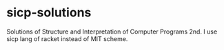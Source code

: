 # sicp-solutions
Solutions of Structure and Interpretation of Computer Programs 2nd.
I use sicp lang of racket instead of MIT scheme.
